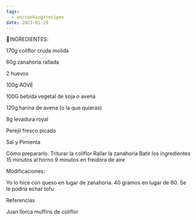 ```yaml
---
tags:
  - on/cooking/recipes
date: 2021-01-29
---
```


🔹INGREDIENTES:

170g coliflor cruda molida

60g zanahoria rallada

2 huevos

100g AOVE

100G bebida vegetal de soja o avena

120g harina de avena (o la que quieras)

8g levadura royal

Perejil fresco picado

Sal y Pimienta

Cómo prepararlo:
Triturar la coliflor
Rallar la zanahoria
Batir los ingredientes
15 minutos al horno
9 minutos en freidora de aire

Modificaciones:

Yo lo hice con queso en lugar de zanahoria. 40 gramos en lugar de 60. Se le podría echar tofu

Referencias

Juan llorca muffins de coliflor
